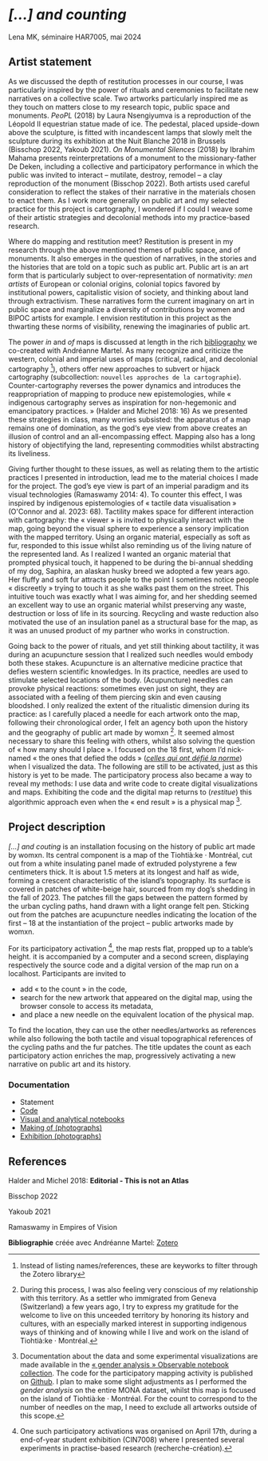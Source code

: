 # *[…] and counting*

Lena MK, séminaire HAR7005, mai 2024

## Artist statement 

As we discussed the depth of restitution processes in our course, I was particularly inspired by the power of rituals and ceremonies to facilitate new narratives on a collective scale. Two artworks particularly inspired me as they touch on matters close to my research topic, public space and monuments. *PeoPL* (2018) by Laura Nsengiyumva is a reproduction of the Léopold II equestrian statue made of ice. The pedestal, placed upside-down above the sculpture, is fitted with incandescent lamps that slowly melt the sculpture during its exhibition at the Nuit Blanche 2018 in Brussels (Bisschop 2022, Yakoub 2021). *On Monumental Silences* (2018) by Ibrahim Mahama presents reinterpretations of a monument to the missionary-father De Deken, including a collective and participatory performance in which the public was invited to interact – mutilate, destroy, remodel – a clay reproduction of the monument (Bisschop 2022). Both artists used careful consideration to reflect the stakes of their narrative in the materials chosen to enact them. As I work more generally on public art and my selected practice for this project is cartography, I wondered if I could I weave some of their artistic strategies and decolonial methods into my practice-based research.

Where do mapping and restitution meet? Restitution is present in my research through the above mentioned themes of public space, and of monuments. It also emerges in the question of narratives, in the stories and the histories that are told on a topic such as public art. Public art is an art form that is particularly subject to over-representation of normativity: *men artists* of European or colonial origins, colonial topics favored by institutional powers, capitalistic vision of society, and thinking about land through extractivism. These narratives form the current imaginary on art in public space and marginalize a diversity of contributions by women and BIPOC artists for example. I envision restitution in this project as the thwarting these norms of visibility, renewing the imaginaries of public art.

The power *in* and *of* maps is discussed at length in the rich [bibliography](https://www.zotero.org/groups/5236090/cartographie-et-restitution/library) we co-created with Andréanne Martel. As many recognize and criticize the western, colonial and imperial uses of maps (critical, radical, and decolonial cartography [^2]), others offer new approaches to   subvert or hijack cartography (subcollection: `nouvelles approches de la cartographie`). Counter-cartography reverses the power dynamics and introduces the reappropriation of mapping to produce new epistemologies, while « indigenous cartography serves as inspiration for non-hegemonic and emancipatory practices. » (Halder and Michel 2018: 16) As we presented these strategies in class, many worries subsisted: the apparatus of a map remains one of domination, as the god‘s eye view from above creates an illusion of control and an all-encompassing effect. Mapping also has a long history of objectifying the land, representing commodities whilst abstracting its liveliness.

Giving further thought to these issues, as well as relating them to the artistic practices I presented in introduction, lead me to the material choices I made for the project. The god’s eye view is part of an imperial paradigm and its visual technologies (Ramaswamy 2014: 4). To counter this effect, I was inspired by indigenous epistemologies of « tactile data visualisation » (O'Connor and al. 2023: 68). Tactility makes space for different interaction with cartography: the « viewer » is invited to physically interact with the map, going beyond the visual sphere to experience a sensory implication with the mapped territory. Using an organic material, especially as soft as fur, responded to this issue whilst also reminding us of the living nature of the represented land. As I realized I wanted an organic material that prompted physical touch, it happened to be during the bi-annual shedding of my dog, Saphira, an alaskan husky breed we adopted a few years ago. Her fluffy and soft fur attracts people to the point I sometimes notice people « discreetly » trying to touch it as she walks past them on the street. This intuitive touch was exactly what I was aiming for, and her shedding seemed an excellent way to use an organic material whilst preserving any waste, destruction or loss of life in its sourcing. Recycling and waste reduction also motivated the use of an insulation panel as a structural base for the map, as it was an unused product of my partner who works in construction.

Going back to the power of rituals, and yet still thinking about tactility, it was during an acupuncture session that I realized such needles would embody both these stakes. Acupuncture is an alternative medicine practice that defies western scientific knowledges. In its practice, needles are used to stimulate selected locations of the body. (Acupuncture) needles can provoke physical reactions: sometimes even just on sight, they are associated with a feeling of them piercing skin and even causing bloodshed. I only realized the extent of the ritualistic dimension during its practice: as I carefully placed a needle for each artwork onto the map, following their chronological order, I felt an agency both upon the history and the geography of public art made by womxn [^3]. It seemed almost necessary to share this feeling with others, whilst also solving the question of « how many should I place ». I focused on the 18 first, whom I’d nick-named « the ones that defied the odds » (*[celles qui ont défié la norme](https://observablehq.com/d/96b467b6f063cb55?collection=@maison-mona/gender-analysis#cell-87)*) when I visualized the data. The following are still to be activated, just as this history is yet to be made. The participatory process also became a way to reveal my methods: I use data and write code to create digital visualizations and maps. Exhibiting the code and the digital map returns to (*restitue*) this algorithmic approach even when the « end result » is a physical map [^4]. 

## Project description

*[…] and couting* is an installation focusing on the history of public art made by womxn. Its central component is a map of the Tiohtià:ke · Montréal, cut out from a white insulating panel made of extruded polystyrene a few centimeters thick. It is about 1.5 meters at its longest and half as wide, forming a crescent characteristic of the island’s topography. Its surface is covered in patches of white-beige hair, sourced from my dog’s shedding in the fall of 2023. The patches fill the gaps between the pattern formed by the urban cycling paths, hand drawn with a light orange felt pen. Sticking out from the patches are acupuncture needles indicating the location of the first – 18 at the instantiation of the project – public artworks made by womxn.

For its participatory activation [^1], the map rests flat, propped up to a table’s height. it is accompanied by a computer and a second screen, displaying respectively the source code and a digital version of the map run on a localhost. Participants are invited to 

- add « to the count » in the code,
- search for the new artwork that appeared on the digital map, using the browser console to access its metadata,
- and place a new needle on the equivalent location of the physical map. 

To find the location, they can use the other needles/artworks as references while also following the both tactile and visual topographical references of the cycling paths and the fur patches. The title updates the count as each participatory action enriches the map, progressively activating a new narrative on public art and its history.

### Documentation

- Statement
- [Code](https://github.com/lenaMK/doc/tree/main/viz/carte)
- [Visual and analytical notebooks](https://observablehq.com/collection/@maison-mona/gender-analysis)
- [Making of (photographs)](http://u.pc.cd/jRw)
- [Exhibition (photographs)](http://u.pc.cd/ONKitalK)

## References

Halder and Michel 2018: **Editorial - This is not an Atlas**

Bisschop 2022

Yakoub 2021

Ramaswamy in Empires of Vision



**Bibliographie** créée avec Andréanne Martel: [Zotero](https://www.zotero.org/groups/5236090/cartographie-et-restitution/library)









[^1]: One such participatory activations was organised on April 17th, during a end-of-year student exhibition (CIN7008) where I presented several experiments in practise-based research (recherche-création).
[^2]: Instead of listing names/references, these are keyworks to filter through the Zotero library
[^3]: During this process, I was also feeling very conscious of my relationship with this territory. As a settler who immigrated from Geneva (Switzerland) a few years ago, I try to express my gratitude for the welcome to live on this unceeded territory by honoring its history and cultures, with an especially marked interest in supporting indigenous ways of thinking and of knowing while I live and work on the island of Tiohtià:ke · Montréal. 
[^4]: Documentation about the data and some experimental visualizations are made available in the [« gender analysis » Observable notebook collection](https://observablehq.com/collection/@maison-mona/gender-analysis). The code for the participatory mapping activity is published on [Github](https://github.com/lenaMK/doc/tree/main/viz/carte). I plan to make some slight adjustments as I performed the *gender analysis* on the entire MONA dataset, whilst this map is focused on the island of Tiohtià:ke · Montréal. For the count to correspond to the number of needles on the map, I need to exclude all artworks outside of this scope.
